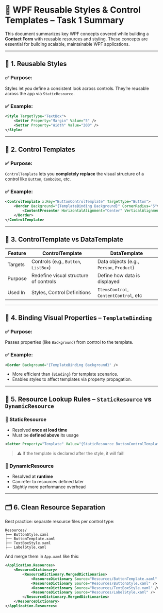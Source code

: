 
# 🎯 WPF Reusable Styles & Control Templates – Task 1 Summary

This document summarizes key WPF concepts covered while building a **Contact Form** with reusable resources and styling. These concepts are essential for building scalable, maintainable WPF applications.

---

## 🧩 1. Reusable Styles

### ✅ Purpose:
Styles let you define a consistent look across controls. They’re reusable across the app via `StaticResource`.

### ✅ Example:
```xml
<Style TargetType="TextBox">
    <Setter Property="Margin" Value="5" />
    <Setter Property="Width" Value="200" />
</Style>
```

---

## 🎨 2. Control Templates

### ✅ Purpose:
`ControlTemplate` lets you **completely replace** the visual structure of a control like `Button`, `ComboBox`, etc.

### ✅ Example:
```xml
<ControlTemplate x:Key="ButtonControlTemplate" TargetType="Button">
    <Border Background="{TemplateBinding Background}" CornerRadius="5">
        <ContentPresenter HorizontalAlignment="Center" VerticalAlignment="Center"/>
    </Border>
</ControlTemplate>
```

---

## 🧠 3. ControlTemplate vs DataTemplate

| Feature           | ControlTemplate                           | DataTemplate                          |
|------------------|-------------------------------------------|---------------------------------------|
| Targets          | Controls (e.g., `Button`, `ListBox`)      | Data objects (e.g., `Person`, `Product`) |
| Purpose          | Redefine visual structure of controls     | Define how data is displayed          |
| Used In          | Styles, Control Definitions               | `ItemsControl`, `ContentControl`, etc |

---

## 🔗 4. Binding Visual Properties – `TemplateBinding`

### ✅ Purpose:
Passes properties (like `Background`) from control to the template.

### ✅ Example:
```xml
<Border Background="{TemplateBinding Background}" />
```

- More efficient than `{Binding}` for template scenarios.
- Enables styles to affect templates via property propagation.

---

## 🧨 5. Resource Lookup Rules – `StaticResource` vs `DynamicResource`

### 🔄 StaticResource
- Resolved **once at load time**
- Must be **defined above** its usage

```xml
<Setter Property="Template" Value="{StaticResource ButtonControlTemplate}" />
```

> ⚠️ If the template is declared after the style, it will fail!

### 🔁 DynamicResource
- Resolved at **runtime**
- Can refer to resources defined later
- Slightly more performance overhead

---

## 🗂️ 6. Clean Resource Separation

Best practice: separate resource files per control type:

```
Resources/
├── ButtonStyle.xaml
├── ButtonTemplate.xaml
├── TextBoxStyle.xaml
├── LabelStyle.xaml
```

And merge them in `App.xaml` like this:

```xml
<Application.Resources>
    <ResourceDictionary>
        <ResourceDictionary.MergedDictionaries>
            <ResourceDictionary Source="Resources/ButtonTemplate.xaml" />
            <ResourceDictionary Source="Resources/ButtonStyle.xaml" />
            <ResourceDictionary Source="Resources/TextBoxStyle.xaml" />
            <ResourceDictionary Source="Resources/LabelStyle.xaml" />
        </ResourceDictionary.MergedDictionaries>
    </ResourceDictionary>
</Application.Resources>
```
